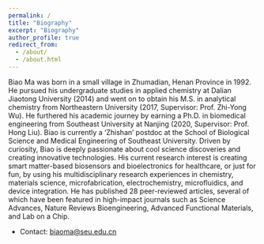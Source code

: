 ```yaml
---
permalink: /
title: "Biography"
excerpt: "Biography"
author_profile: true
redirect_from: 
  - /about/
  - /about.html
---
```


Biao Ma was born in a small village in Zhumadian, Henan Province in 1992. He pursued his undergraduate studies in applied chemistry at Dalian Jiaotong University (2014) and went on to obtain his M.S. in analytical chemistry from Northeastern University (2017, Supervisor: Prof. Zhi-Yong Wu). He furthered his academic journey by earning a Ph.D. in biomedical engineering from Southeast University at Nanjing (2020, Supervisor: Prof. Hong Liu). Biao is currently a ‘Zhishan’ postdoc at the School of Biological Science and Medical Engineering of Southeast University. Driven by curiosity, Biao is deeply passionate about cool science discoveries and creating innovative technologies. His current research interest is creating smart matter-based biosensors and bioelectronics for healthcare, or just for fun, by using his multidisciplinary research experiences in chemistry, materials science, microfabrication, electrochemistry, microfluidics, and device integration. He has published 28 peer-reviewed articles, several of which have been featured in high-impact journals such as Science Advances, Nature Reviews Bioengineering, Advanced Functional Materials, and Lab on a Chip.  

* Contact: biaoma@seu.edu.cn 

